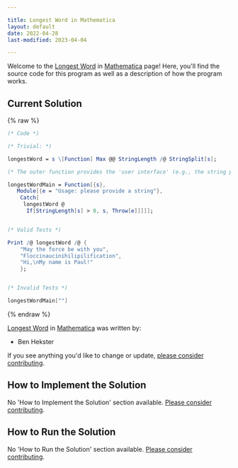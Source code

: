 ```yaml
---

title: Longest Word in Mathematica
layout: default
date: 2022-04-28
last-modified: 2023-04-04

---
```


Welcome to the [Longest Word](https://sampleprograms.io/projects/longest-word) in [Mathematica](https://sampleprograms.io/languages/mathematica) page! Here, you'll find the source code for this program as well as a description of how the program works.

## Current Solution

{% raw %}

```mathematica
(* Code *)

(* Trivial: *)

longestWord = s \[Function] Max @@ StringLength /@ StringSplit[s];

(* The outer function provides the 'user interface' (e.g., the string parsing): *)

longestWordMain = Function[{s},
   Module[{e = "Usage: please provide a string"},
    Catch[
     longestWord @
      If[StringLength[s] > 0, s, Throw[e]]]]];


(* Valid Tests *)

Print /@ longestWord /@ {
    "May the force be with you",
    "Floccinaucinihilipilification",
    "Hi,\nMy name is Paul!"
    };


(* Invalid Tests *)

longestWordMain[""]
```

{% endraw %}

[Longest Word](https://sampleprograms.io/projects/longest-word) in [Mathematica](https://sampleprograms.io/languages/mathematica) was written by:

- Ben Hekster

If you see anything you'd like to change or update, [please consider contributing](https://github.com/TheRenegadeCoder/sample-programs).

## How to Implement the Solution

No 'How to Implement the Solution' section available. [Please consider contributing](https://github.com/TheRenegadeCoder/sample-programs-website).

## How to Run the Solution

No 'How to Run the Solution' section available. [Please consider contributing](https://github.com/TheRenegadeCoder/sample-programs-website).